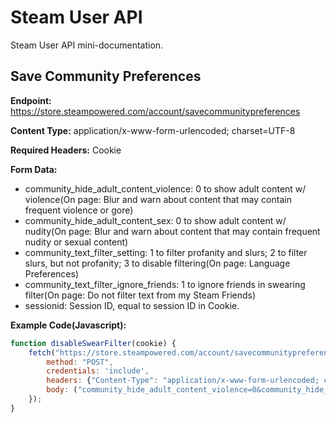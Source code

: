 # Steam User API
Steam User API mini-documentation.

## Save Community Preferences

**Endpoint:** https://store.steampowered.com/account/savecommunitypreferences

**Content Type:** application/x-www-form-urlencoded; charset=UTF-8

**Required Headers:** Cookie

**Form Data:**
- community_hide_adult_content_violence: 0 to show adult content w/ violence(On page: Blur and warn about content that may contain frequent violence or gore)
- community_hide_adult_content_sex: 0 to show adult content w/ nudity(On page: Blur and warn about content that may contain frequent nudity or sexual content)
- community_text_filter_setting: 1 to filter profanity and slurs; 2 to filter slurs, but not profanity; 3 to disable filtering(On page: Language Preferences) 
- community_text_filter_ignore_friends: 1 to ignore friends in swearing filter(On page: Do not filter text from my Steam Friends)
- sessionid: Session ID, equal to session ID in Cookie.

**Example Code(Javascript):**
```js
function disableSwearFilter(cookie) {
	fetch("https://store.steampowered.com/account/savecommunitypreferences", {
		method: "POST",
		credentials: 'include',
		headers: {"Content-Type": "application/x-www-form-urlencoded; charset=UTF-8","Cookie":cookie},
		body: ("community_hide_adult_content_violence=0&community_hide_adult_content_sex=0&community_text_filter_setting=3&community_text_filter_ignore_friends=1&sessionid="+cookie.match("sessionid=(.+?);")[1])
	});
}
```
